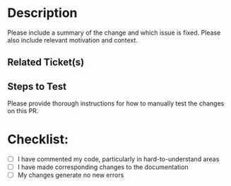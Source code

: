 # Description

Please include a summary of the change and which issue is fixed. Please also include relevant motivation and context.


## Related Ticket(s)


## Steps to Test
Please provide thorough instructions for how to manually test the changes on this PR.


# Checklist:
- [ ] I have commented my code, particularly in hard-to-understand areas
- [ ] I have made corresponding changes to the documentation
- [ ] My changes generate no new errors
